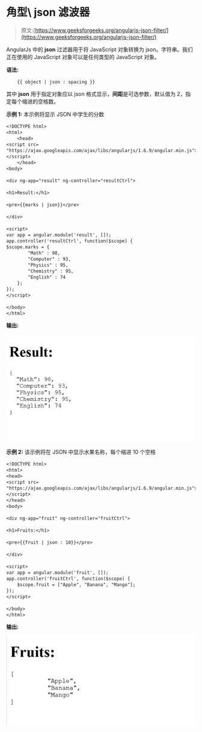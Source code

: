 # 角型\ json 滤波器

> 原文:[https://www.geeksforgeeks.org/angularjs-json-filter/](https://www.geeksforgeeks.org/angularjs-json-filter/)

AngularJs 中的 **json** 过滤器用于将 JavaScript 对象转换为 json。字符串。我们正在使用的 JavaScript 对象可以是任何类型的 JavaScript 对象。

**语法:**

```
    {{ object | json : spacing }}

```

其中 **json** 用于指定对象应以 json 格式显示，**间距**是可选参数，默认值为 2，指定每个缩进的空格数。

**示例 1:**
本示例将显示 JSON 中学生的分数

```
<!DOCTYPE html>
<html>
    <head>
<script src=
"https://ajax.googleapis.com/ajax/libs/angularjs/1.6.9/angular.min.js">
</script>
    </head>
<body>

<div ng-app="result" ng-controller="resultCtrl">

<h1>Result:</h1>

<pre>{{marks | json}}</pre>

</div>

<script>
var app = angular.module('result', []);
app.controller('resultCtrl', function($scope) {
$scope.marks = { 
        "Math" : 98,
        "Computer" : 93,
        "Physics" : 95,
        "Chemistry" : 95,
        "English" : 74
    };
});
</script>

</body>
</html>
```

**输出:**

![output_img](img/463f73b9195032487ebeb0ec4c1718fd.png)

**示例 2:**
该示例将在 JSON 中显示水果名称，每个缩进 10 个空格

```
<!DOCTYPE html>
<html>
<head>
<script src=
"https://ajax.googleapis.com/ajax/libs/angularjs/1.6.9/angular.min.js">
</script>
</head>
<body>

<div ng-app="fruit" ng-controller="fruitCtrl">

<h1>Fruits:</h1>

<pre>{{fruit | json : 10}}</pre>

</div>

<script>
var app = angular.module('fruit', []);
app.controller('fruitCtrl', function($scope) {
    $scope.fruit = ["Apple", "Banana", "Mango"];
});
</script>

</body>
</html>
```

**输出:**

![](img/8822af8246af8f7ae4a7893d05d82186.png)